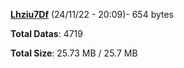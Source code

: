 [**Lhziu7Df**](/data/Lhziu7Df.txt) (24/11/22 - 20:09)- 654 bytes

**Total Datas**: 4719

**Total Size**: 25.73 MB / 25.7 MB